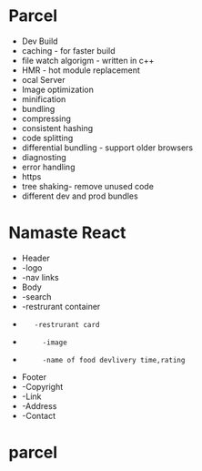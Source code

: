# Parcel
- Dev Build
- caching - for faster build
- file watch algorigm - written in c++
- HMR - hot module replacement
- ocal Server
- Image optimization
- minification
- bundling
- compressing
- consistent hashing
- code splitting
- differential bundling - support older browsers
- diagnosting
- error handling
- https 
- tree shaking- remove unused code
- different dev and prod bundles

# Namaste React
- Header
-    -logo
-    -nav links
- Body
-    -search
-    -restrurant container
-        -restrurant card
-          -image
-          -name of food devlivery time,rating
- Footer
-    -Copyright
-    -Link
-    -Address
-    -Contact

# parcel 